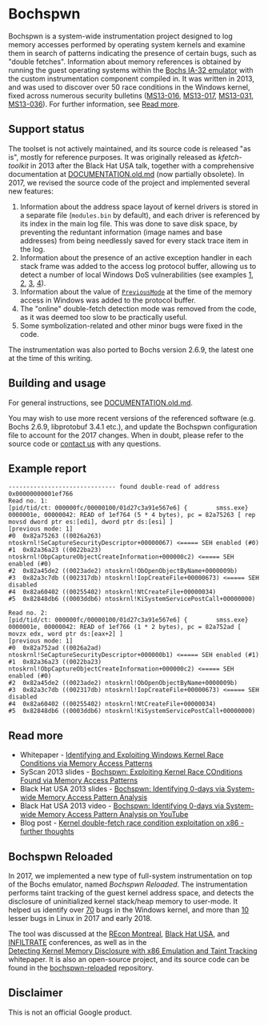 # Bochspwn

Bochspwn is a system-wide instrumentation project designed to log memory accesses performed by operating system kernels and examine them in search of patterns indicating the presence of certain bugs, such as "double fetches". Information about memory references is obtained by running the guest operating systems within the [Bochs IA-32 emulator](http://bochs.sourceforge.net/) with the custom instrumentation component compiled in. It was written in 2013, and was used to discover over 50 race conditions in the Windows kernel, fixed across numerous security bulletins ([MS13-016](https://docs.microsoft.com/en-us/security-updates/SecurityBulletins/2013/ms13-016), [MS13-017](https://docs.microsoft.com/en-us/security-updates/SecurityBulletins/2013/ms13-017), [MS13-031](https://docs.microsoft.com/en-us/security-updates/SecurityBulletins/2013/ms13-031), [MS13-036](https://docs.microsoft.com/en-us/security-updates/SecurityBulletins/2013/ms13-036)). For further information, see [Read more](#read-more).

## Support status

The toolset is not actively maintained, and its source code is released "as is", mostly for reference purposes. It was originally released as *kfetch-toolkit* in 2013 after the Black Hat USA talk, together with a comprehensive documentation at [DOCUMENTATION.old.md](DOCUMENTATION.old.md) (now partially obsolete). In 2017, we revised the source code of the project and implemented several new features:

1. Information about the address space layout of kernel drivers is stored in a separate file (`modules.bin` by default), and each driver is referenced by its index in the main log file. This was done to save disk space, by preventing the reduntant information (image names and base addresses) from being needlessly saved for every stack trace item in the log.
2. Information about the presence of an active exception handler in each stack frame was added to the access log protocol buffer, allowing us to detect a number of local Windows DoS vulnerabilities (see examples [1](https://j00ru.vexillium.org/2017/02/windows-kernel-local-denial-of-service-1/), [2](https://j00ru.vexillium.org/2017/02/windows-kernel-local-denial-of-service-2/), [3](https://j00ru.vexillium.org/2017/03/windows-kernel-local-denial-of-service-3/), [4](https://j00ru.vexillium.org/2017/04/windows-kernel-local-denial-of-service-4/)).
3. Information about the value of [`PreviousMode`](https://docs.microsoft.com/en-us/windows-hardware/drivers/kernel/previousmode) at the time of the memory access in Windows was added to the protocol buffer.
4. The "online" double-fetch detection mode was removed from the code, as it was deemed too slow to be practically useful.
5. Some symbolization-related and other minor bugs were fixed in the code.

The instrumentation was also ported to Bochs version 2.6.9, the latest one at the time of this writing.

## Building and usage

For general instructions, see [DOCUMENTATION.old.md](DOCUMENTATION.old.md).

You may wish to use more recent versions of the referenced software (e.g. Bochs 2.6.9, libprotobuf 3.4.1 etc.), and update the Bochspwn configuration file to account for the 2017 changes. When in doubt, please refer to the source code or [contact us](mailto:mjurczyk@google.com) with any questions.

## Example report

```
------------------------------ found double-read of address 0x00000000001ef766
Read no. 1:
[pid/tid/ct: 000000fc/00000100/01d27c3a91e567e6] {        smss.exe} 0000001e, 00000042: READ of 1ef764 (5 * 4 bytes), pc = 82a75263 [ rep movsd dword ptr es:[edi], dword ptr ds:[esi] ]
[previous mode: 1]
#0  0x82a75263 ((0026a263) ntoskrnl!SeCaptureSecurityDescriptor+00000067) <===== SEH enabled (#0)
#1  0x82a36a23 ((0022ba23) ntoskrnl!ObpCaptureObjectCreateInformation+000000c2) <===== SEH enabled (#0)
#2  0x82a45de2 ((0023ade2) ntoskrnl!ObOpenObjectByName+0000009b)
#3  0x82a3c7db ((002317db) ntoskrnl!IopCreateFile+00000673) <===== SEH disabled
#4  0x82a60402 ((00255402) ntoskrnl!NtCreateFile+00000034)
#5  0x82848db6 ((0003ddb6) ntoskrnl!KiSystemServicePostCall+00000000)

Read no. 2:
[pid/tid/ct: 000000fc/00000100/01d27c3a91e567e6] {        smss.exe} 0000001e, 00000042: READ of 1ef766 (1 * 2 bytes), pc = 82a752ad [           movzx edx, word ptr ds:[eax+2] ]
[previous mode: 1]
#0  0x82a752ad ((0026a2ad) ntoskrnl!SeCaptureSecurityDescriptor+000000b1) <===== SEH enabled (#1)
#1  0x82a36a23 ((0022ba23) ntoskrnl!ObpCaptureObjectCreateInformation+000000c2) <===== SEH enabled (#0)
#2  0x82a45de2 ((0023ade2) ntoskrnl!ObOpenObjectByName+0000009b)
#3  0x82a3c7db ((002317db) ntoskrnl!IopCreateFile+00000673) <===== SEH disabled
#4  0x82a60402 ((00255402) ntoskrnl!NtCreateFile+00000034)
#5  0x82848db6 ((0003ddb6) ntoskrnl!KiSystemServicePostCall+00000000)
```

## Read more

* Whitepaper - [Identifying and Exploiting Windows Kernel Race Conditions via Memory Access Patterns](https://j00ru.vexillium.org/papers/2013/bochspwn.pdf)
* SyScan 2013 slides - [Bochspwn: Exploiting Kernel Race COnditions Found via Memory Access Patterns](https://j00ru.vexillium.org/slides/2013/syscan.pdf)
* Black Hat USA 2013 slides - [Bochspwn: Identifying 0-days via System-wide Memory Access Pattern Analysis](https://j00ru.vexillium.org/slides/2013/bhusa.pdf)
* Black Hat USA 2013  video - [Bochspwn: Identifying 0-days via System-wide Memory Access Pattern Analysis on YouTube](https://www.youtube.com/watch?v=ypV0kpi4cd8)
* Blog post - [Kernel double-fetch race condition exploitation on x86 - further thoughts](https://j00ru.vexillium.org/2013/06/kernel-double-fetch-race-condition-exploitation-on-x86-further-thoughts/)

## Bochspwn Reloaded

In 2017, we implemented a new type of full-system instrumentation on top of the Bochs emulator, named *Bochspwn Reloaded*. The instrumentation performs taint tracking of the guest kernel address space, and detects the disclosure of uninitialized kernel stack/heap memory to user-mode. It helped us identify over [70](https://bugs.chromium.org/p/project-zero/issues/list?can=1&q=finder:mjurczyk%20product:kernel%20opened%3E2017-02-23%20opened%3C2018-1-23%20%22uninitialized%20%22memory%20disclosure%22&colspec=ID%20Status%20Restrict%20Reported%20Vendor%20Product%20Finder%20Summary&cells=ids) bugs in the Windows kernel, and more than [10](https://git.kernel.org/pub/scm/linux/kernel/git/torvalds/linux.git/log/?qt=author&q=mjurczyk@google.com) lesser bugs in Linux in 2017 and early 2018.

The tool was discussed at the [REcon Montreal](https://j00ru.vexillium.org/talks/recon-bochspwn-reloaded-detecting-kernel-memory-disclosure/), [Black Hat USA](https://j00ru.vexillium.org/talks/blackhat-usa-bochspwn-reloaded-detecting-kernel-memory-disclosure/), and [INFILTRATE](https://j00ru.vexillium.org/talks/infiltrate-bochspwn-revolutions-further-advancements-in-detecting-kernel-infoleaks/) conferences, as well as in the [  
Detecting Kernel Memory Disclosure with x86 Emulation and Taint Tracking](http://j00ru.vexillium.org/papers/2018/bochspwn_reloaded.pdf) whitepaper. It is also an open-source project, and its source code can be found in the [bochspwn-reloaded](https://github.com/google/bochspwn-reloaded) repository.

## Disclaimer

This is not an official Google product.
